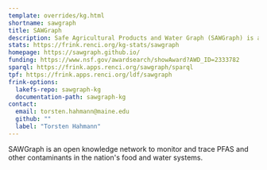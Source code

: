 ```yaml
---
template: overrides/kg.html
shortname: sawgraph
title: SAWGraph
description: Safe Agricultural Products and Water Graph (SAWGraph) is an open knowledge network to monitor and trace PFAS and other contaminants in the nation's food and water systems.
stats: https://frink.renci.org/kg-stats/sawgraph
homepage: https://sawgraph.github.io/
funding: https://www.nsf.gov/awardsearch/showAward?AWD_ID=2333782
sparql: https://frink.apps.renci.org/sawgraph/sparql
tpf: https://frink.apps.renci.org/ldf/sawgraph
frink-options:
  lakefs-repo: sawgraph-kg
  documentation-path: sawgraph-kg
contact:
  email: torsten.hahmann@maine.edu  
  github: ""
  label: "Torsten Hahmann"
---
```

SAWGraph is an open knowledge network to monitor and trace PFAS and other contaminants in the nation's food and water systems.

